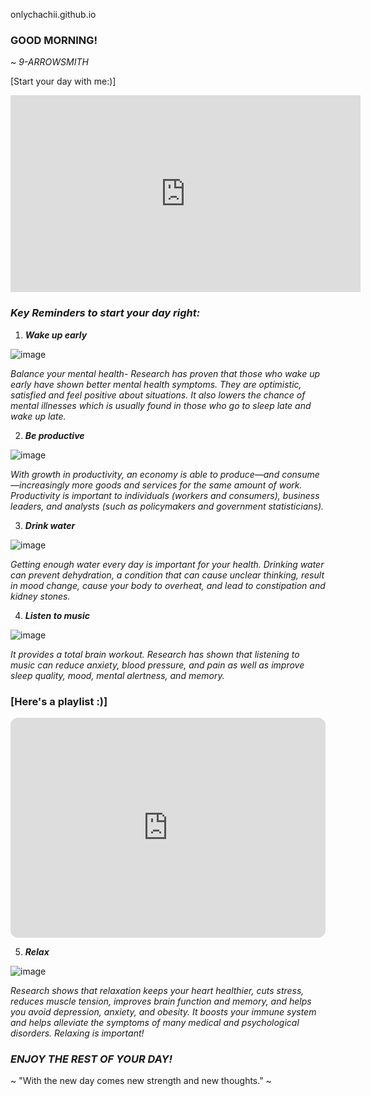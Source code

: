 onlychachii.github.io

### **GOOD MORNING!**
 ~ *9-ARROWSMITH*

[Start your day with me:)]
<iframe width="560" height="315" src="https://www.youtube.com/embed/igJoONdopog" title="YouTube video player" frameborder="0" allow="accelerometer; autoplay; clipboard-write; encrypted-media; gyroscope; picture-in-picture; web-share" allowfullscreen></iframe>




### *Key Reminders to start your day right:*

1. ***Wake up early*** 

![image](https://user-images.githubusercontent.com/122426478/212585724-521323fe-4a41-4a7d-9df9-5c5dbba699c6.png) 

*Balance your mental health- Research has proven that those who wake up early have shown better mental health symptoms. They are optimistic, satisfied and feel positive about situations. It also lowers the chance of mental illnesses which is usually found in those who go to sleep late and wake up late.*


2. ***Be productive***

![image](https://user-images.githubusercontent.com/122426478/212687328-c9169629-a8d8-4687-8e87-40eb08a3afbf.png)

*With growth in productivity, an economy is able to produce—and consume—increasingly more goods and services for the same amount of work. Productivity is important to individuals (workers and consumers), business leaders, and analysts (such as policymakers and government statisticians).*

3. ***Drink water***

![image](https://user-images.githubusercontent.com/122426478/212687719-2a1b6354-c116-45a7-928e-10d49540aca9.png)

*Getting enough water every day is important for your health. Drinking water can prevent dehydration, a condition that can cause unclear thinking, result in mood change, cause your body to overheat, and lead to constipation and kidney stones.*

4. ***Listen to music***

![image](https://user-images.githubusercontent.com/122426478/212687950-ebe90ed2-d65f-4800-9395-69784b50e60b.png)

*It provides a total brain workout. Research has shown that listening to music can reduce anxiety, blood pressure, and pain as well as improve sleep quality, mood, mental alertness, and memory.*

### [Here's a playlist :)]

<iframe style="border-radius:12px" src="https://open.spotify.com/embed/playlist/0g7DziuOcERfr4tAyXB59Q?utm_source=generator" width="100%" height="352" frameBorder="0" allowfullscreen="" allow="autoplay; clipboard-write; encrypted-media; fullscreen; picture-in-picture" loading="lazy"></iframe>




5. ***Relax***

![image](https://user-images.githubusercontent.com/122426478/212688063-60693b45-5af5-470d-b6c1-8f37e7651cc2.png)

*Research shows that relaxation keeps your heart healthier, cuts stress, reduces muscle tension, improves brain function and memory, and helps you avoid depression, anxiety, and obesity. It boosts your immune system and helps alleviate the symptoms of many medical and psychological disorders. Relaxing is important!*

 ### ***ENJOY THE REST OF YOUR DAY!*** 	

~ "With the new day comes new strength and new thoughts." ~

